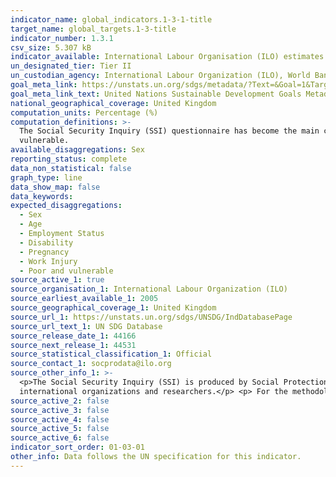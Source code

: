 ```yaml
---
indicator_name: global_indicators.1-3-1-title
target_name: global_targets.1-3-title
indicator_number: 1.3.1
csv_size: 5.307 kB
indicator_available: International Labour Organisation (ILO) estimates based on country data compiled through the ILO Social Security Inquiry (SSI).
un_designated_tier: Tier II
un_custodian_agency: International Labour Organization (ILO), World Bank (WB)
goal_meta_link: https://unstats.un.org/sdgs/metadata/?Text=&Goal=1&Target=1.3
goal_meta_link_text: United Nations Sustainable Development Goals Metadata (PDF 894 KB)
national_geographical_coverage: United Kingdom
computation_units: Percentage (%)
computation_definitions: >-
  The Social Security Inquiry (SSI) questionnaire has become the main comprehensive tool used to compile data on social protection coverage for children, unemployed persons, older persons, persons with disabilities, pregnant women, newborns, work-injury victims, and the poor and
  vulnerable.
available_disaggregations: Sex
reporting_status: complete
data_non_statistical: false
graph_type: line
data_show_map: false
data_keywords:
expected_disaggregations:
  - Sex
  - Age
  - Employment Status
  - Disability
  - Pregnancy
  - Work Injury
  - Poor and vulnerable
source_active_1: true
source_organisation_1: International Labour Organization (ILO)
source_earliest_available_1: 2005
source_geographical_coverage_1: United Kingdom
source_url_1: https://unstats.un.org/sdgs/UNSDG/IndDatabasePage
source_url_text_1: UN SDG Database
source_release_date_1: 44166
source_next_release_1: 44531
source_statistical_classification_1: Official
source_contact_1: socprodata@ilo.org
source_other_info_1: >-
  <p>The Social Security Inquiry (SSI) is produced by Social Protection Department (SOCPRO) of the International Labour Office (ILO). SSI is a set of questionnaires and a database, which is the main source of global data on social protection, used daily by policy makers, officials of
  international organizations and researchers.</p> <p> For the methodological manual and the SSI questionnaire please visit <a href="https://www.social-protection.org/gimi/ShowTheme.action?id=10">Social Protection</a>. </p>
source_active_2: false
source_active_3: false
source_active_4: false
source_active_5: false
source_active_6: false
indicator_sort_order: 01-03-01
other_info: Data follows the UN specification for this indicator. 
---
```

